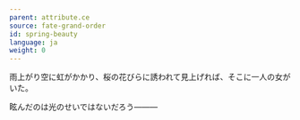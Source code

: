 ```yaml
---
parent: attribute.ce
source: fate-grand-order
id: spring-beauty
language: ja
weight: 0
---
```


雨上がり空に虹がかかり、桜の花びらに誘われて見上げれば、そこに一人の女がいた。

眩んだのは光のせいではないだろう―――
